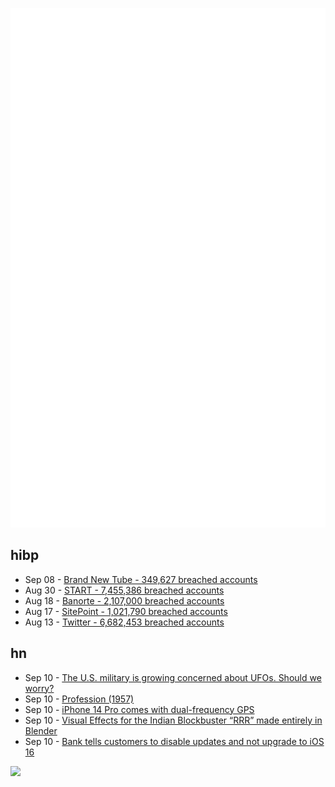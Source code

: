 ![Metrics](https://raw.githubusercontent.com/phixion/phixion/master/metrics.svg)

## hibp

<!--
for https://github.com/phixion/phixion/blob/main/.github/workflows/feeds.yml
-->
<!--START_SECTION:haveibeenpwnd-->
- Sep 08 - [Brand New Tube - 349,627 breached accounts](https://haveibeenpwned.com/PwnedWebsites#BrandNewTube)
- Aug 30 - [START - 7,455,386 breached accounts](https://haveibeenpwned.com/PwnedWebsites#Start)
- Aug 18 - [Banorte - 2,107,000 breached accounts](https://haveibeenpwned.com/PwnedWebsites#Banorte)
- Aug 17 - [SitePoint - 1,021,790 breached accounts](https://haveibeenpwned.com/PwnedWebsites#SitePoint)
- Aug 13 - [Twitter - 6,682,453 breached accounts](https://haveibeenpwned.com/PwnedWebsites#Twitter)
<!--END_SECTION:haveibeenpwnd-->

## hn

<!--
for https://github.com/phixion/phixion/blob/main/.github/workflows/feeds.yml
-->
<!--START_SECTION:hn-->
- Sep 10 - [The U.S. military is growing concerned about UFOs. Should we worry?](https://superbowl.substack.com/p/uap-evidence-summary-skepticism-and)
- Sep 10 - [Profession (1957)](https://www.abelard.org/asimov.php)
- Sep 10 - [iPhone 14 Pro comes with dual-frequency GPS](https://www.apple.com/iphone-14-pro/specs/)
- Sep 10 - [Visual Effects for the Indian Blockbuster “RRR” made entirely in Blender](https://www.blender.org/user-stories/visual-effects-for-the-indian-blockbuster-rrr/)
- Sep 10 - [Bank tells customers to disable updates and not upgrade to iOS 16](https://www.coutts.com/coutts-digital/Bank-In-the-App.html)
<!--END_SECTION:hn-->

<!--
for https://yhype.me
-->
![](https://hit.yhype.me/github/profile?user_id=13013670)
